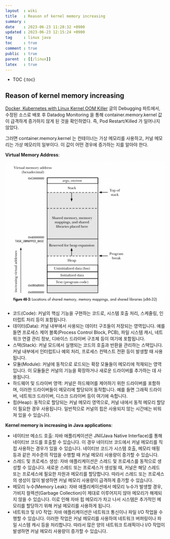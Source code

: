 ```yaml
---
layout  : wiki
title   : Reason of kernel memory increasing
summary : 
date    : 2023-06-23 11:28:32 +0900
updated : 2023-06-23 12:15:24 +0900
tag     : linux java
toc     : true
comment : true
public  : true
parent  : [[/linux]]
latex   : true
---
```

* TOC
{:toc}

## Reason of kernel memory increasing

[Docker, Kubernetes with Linux Kernel OOM Killer](https://baekjungho.github.io/wiki/linux/linux-oom-killer/) 글의 Debugging 파트에서, 수정된 소스로 배포 후 Datadog Monitoring 을 통해
container.memory.kernel 값이 급격하게 증가하지 않게 된 것을 확인하였다. 즉, Pod Restart/Killed 가 일어나지 않았다.

그러면 container.memory.kernel 는 컨테이너는 가상 메모리를 사용하고, 커널 메모리는 가상 메모리의 일부이다. 이 값이 어떤 경우에 증가하는 지를 알아야 한다. 

__Virtual Memory Address__:

![](/resource/wiki/linux-increase-kernel-memory/memory.png)

- 코드(Code): 커널의 핵심 기능을 구현하는 코드로, 시스템 호출 처리, 스케줄링, 인터럽트 처리 등이 포함됩니다.
- 데이터(Data): 커널 내부에서 사용되는 데이터 구조들이 저장되는 영역입니다. 예를 들면 프로세스 제어 블록(Process Control Block, PCB), 파일 시스템 캐시, 네트워크 연결 관리 정보, 디바이스 드라이버 구조체 등이 여기에 포함됩니다.
- 스택(Stack): 커널 모드에서 실행되는 코드의 호출과 반환을 관리하는 스택입니다. 커널 내부에서 인터럽트나 예외 처리, 프로세스 컨텍스트 전환 등이 발생할 때 사용됩니다.
- 모듈(Module): 커널에 동적으로 로드되는 확장 모듈들이 메모리에 적재되는 영역입니다. 이 모듈들은 커널의 기능을 확장하거나 새로운 드라이버를 추가하는 데 사용됩니다.
- 하드웨어 및 드라이버 영역: 커널은 하드웨어를 제어하기 위한 드라이버를 포함하며, 이러한 드라이버들이 메모리에 할당되어 동작합니다. 예를 들면 그래픽 드라이버, 네트워크 드라이버, 디스크 드라이버 등이 여기에 속합니다.
- 힙(Heap): 동적으로 할당되는 커널 메모리 영역으로, 커널 내에서 동적 메모리 할당이 필요한 경우 사용됩니다. 일반적으로 커널의 힙은 사용되지 않는 시간에는 비워져 있을 수 있습니다.

__Kernel memory is increasing in Java applications__:

- 네이티브 메소드 호출: 자바 애플리케이션은 JNI(Java Native Interface)를 통해 네이티브 코드를 호출할 수 있습니다. 이 경우 네이티브 코드에서 커널 메모리를 직접 사용하는 경우가 있을 수 있습니다. 네이티브 코드가 시스템 호출, 메모리 매핑 등과 같은 저수준의 작업을 수행할 때 커널 메모리 사용량이 증가할 수 있습니다.
- 스레드 및 프로세스 생성: 자바 애플리케이션은 스레드 및 프로세스를 동적으로 생성할 수 있습니다. 새로운 스레드 또는 프로세스가 생성될 때, 커널은 해당 스레드 또는 프로세스에 필요한 자원과 메모리를 할당합니다. 따라서 스레드 또는 프로세스의 생성이 많이 발생하면 커널 메모리 사용량이 급격하게 증가할 수 있습니다.
- 메모리 누수(Memory Leak): 자바 애플리케이션에서 메모리 누수가 발생할 경우, 가비지 컬렉션(Garbage Collection)이 제대로 이루어지지 않아 메모리가 해제되지 않을 수 있습니다. 이로 인해 자바 힙 메모리가 차고 나서 시스템은 추가적인 메모리를 할당하기 위해 커널 메모리를 사용하게 됩니다.
- 네트워크 및 I/O 작업: 자바 애플리케이션은 네트워크 통신이나 파일 I/O 작업을 수행할 수 있습니다. 이러한 작업은 커널 메모리를 사용하여 네트워크 버퍼링이나 파일 시스템 캐시 등을 처리합니다. 따라서 많은 양의 네트워크 트래픽이나 I/O 작업이 발생하면 커널 메모리 사용량이 증가할 수 있습니다.